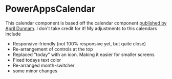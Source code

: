 # PowerAppsCalendar

This calendar component is based off the calendar component [published by April Dunnam](https://www.youtube.com/redirect?event=video_description&q=https%3A%2F%2Fgithub.com%2Faprildunnam%2FPowerApps%2Fblob%2Fmaster%2FComponents%2FCalendar%2520Component%2520%284%29.msapp&redir_token=QUFFLUhqa3RVUjlqbmJud0hJLWt5MzJMSUJxdmV5emJQUXxBQ3Jtc0tsc254TERjbUx0and3N1pTcUJLSE82N21vUUc1dHdXb3RsVHFBNHp6a3JJZDJEclNIdTBYNU8wZUNqZjRaQWtoQ19nb1FRcUhLOXU4c2VQdlJfZ1VCUTBkWFlLU0NPSFd0MWlsWnk0aTkzTk1HQnAwUQ%3D%3D&v=pl1YoItT1VM). I don't take credit for it! 
My adjustments to this calendars include

- Responsive-friendly (not 100% responsive yet, but quite close)
- Re-arrangement of controls at the top
- Replaced "today" with an icon. Making it easier for smaller screens
- Fixed todays text color
- Re-arranged month-switcher
- some minor changes

